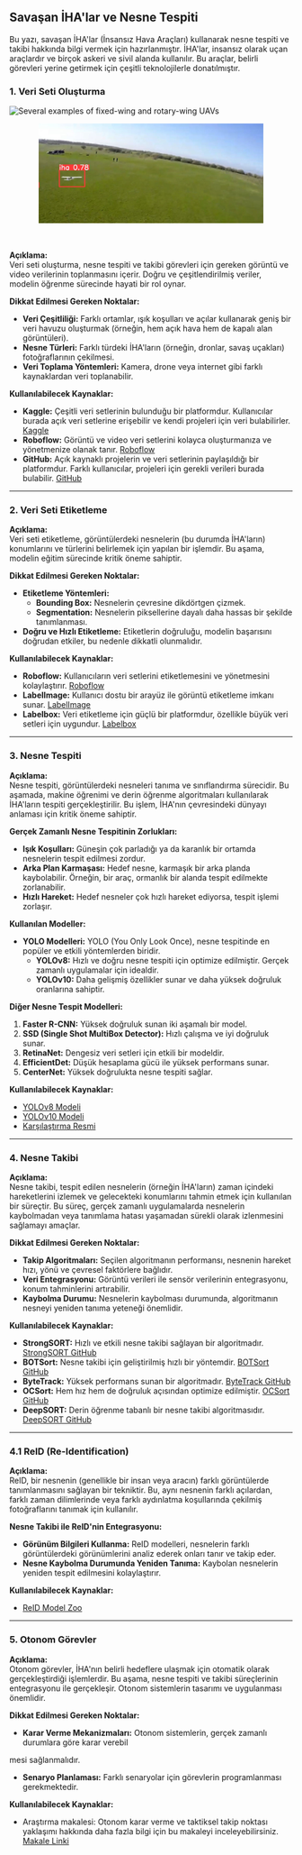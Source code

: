 ## Savaşan İHA'lar ve Nesne Tespiti

Bu yazı, savaşan İHA'lar (İnsansız Hava Araçları) kullanarak nesne tespiti ve takibi hakkında bilgi vermek için hazırlanmıştır. İHA'lar, insansız olarak uçan araçlardır ve birçok askeri ve sivil alanda kullanılır. Bu araçlar, belirli görevleri yerine getirmek için çeşitli teknolojilerle donatılmıştır.

### 1. Veri Seti Oluşturma
![Several examples of fixed-wing and rotary-wing UAVs]([https://www.researchgate.net/publication/351037538/figure/fig1/AS:1015105982574592@1619031534770/Several-examples-of-fixed-wing-and-rotary-wing-UAVs-Adapted-from-Reference-9-Creative.jpg](https://www.researchgate.net/publication/351037538/figure/fig1/AS:1015105982574592@1619031534770/Several-examples-of-fixed-wing-and-rotary-wing-UAVs-Adapted-from-Reference-9-Creative.jpg))

<div align="center">
  <p>
  <img src="İmages/Ekran Görüntüsü (83).jpg" width="400"/>
  </p>
  <br>
  <div>


  </div>
</div>

**Açıklama:**  
Veri seti oluşturma, nesne tespiti ve takibi görevleri için gereken görüntü ve video verilerinin toplanmasını içerir. Doğru ve çeşitlendirilmiş veriler, modelin öğrenme sürecinde hayati bir rol oynar. 

**Dikkat Edilmesi Gereken Noktalar:**
- **Veri Çeşitliliği:** Farklı ortamlar, ışık koşulları ve açılar kullanarak geniş bir veri havuzu oluşturmak (örneğin, hem açık hava hem de kapalı alan görüntüleri).
- **Nesne Türleri:** Farklı türdeki İHA'ların (örneğin, dronlar, savaş uçakları) fotoğraflarının çekilmesi.
- **Veri Toplama Yöntemleri:** Kamera, drone veya internet gibi farklı kaynaklardan veri toplanabilir.

**Kullanılabilecek Kaynaklar:**
- **Kaggle:** Çeşitli veri setlerinin bulunduğu bir platformdur. Kullanıcılar burada açık veri setlerine erişebilir ve kendi projeleri için veri bulabilirler. [Kaggle](https://www.kaggle.com)
- **Roboflow:** Görüntü ve video veri setlerini kolayca oluşturmanıza ve yönetmenize olanak tanır. [Roboflow](https://roboflow.com)
- **GitHub:** Açık kaynaklı projelerin ve veri setlerinin paylaşıldığı bir platformdur. Farklı kullanıcılar, projeleri için gerekli verileri burada bulabilir. [GitHub](https://github.com)

---

### 2. Veri Seti Etiketleme

**Açıklama:**  
Veri seti etiketleme, görüntülerdeki nesnelerin (bu durumda İHA'ların) konumlarını ve türlerini belirlemek için yapılan bir işlemdir. Bu aşama, modelin eğitim sürecinde kritik öneme sahiptir. 

**Dikkat Edilmesi Gereken Noktalar:**
- **Etiketleme Yöntemleri:**
  - **Bounding Box:** Nesnelerin çevresine dikdörtgen çizmek.
  - **Segmentation:** Nesnelerin piksellerine dayalı daha hassas bir şekilde tanımlanması.
- **Doğru ve Hızlı Etiketleme:** Etiketlerin doğruluğu, modelin başarısını doğrudan etkiler, bu nedenle dikkatli olunmalıdır.

**Kullanılabilecek Kaynaklar:**
- **Roboflow:** Kullanıcıların veri setlerini etiketlemesini ve yönetmesini kolaylaştırır. [Roboflow](https://roboflow.com)
- **LabelImage:** Kullanıcı dostu bir arayüz ile görüntü etiketleme imkanı sunar. [LabelImage](https://github.com/tzutalin/labelImg)
- **Labelbox:** Veri etiketleme için güçlü bir platformdur, özellikle büyük veri setleri için uygundur. [Labelbox](https://labelbox.com)

---

### 3. Nesne Tespiti

**Açıklama:**  
Nesne tespiti, görüntülerdeki nesneleri tanıma ve sınıflandırma sürecidir. Bu aşamada, makine öğrenimi ve derin öğrenme algoritmaları kullanılarak İHA'ların tespiti gerçekleştirilir. Bu işlem, İHA'nın çevresindeki dünyayı anlaması için kritik öneme sahiptir.

**Gerçek Zamanlı Nesne Tespitinin Zorlukları:**
- **Işık Koşulları:** Güneşin çok parladığı ya da karanlık bir ortamda nesnelerin tespit edilmesi zordur.
- **Arka Plan Karmaşası:** Hedef nesne, karmaşık bir arka planda kaybolabilir. Örneğin, bir araç, ormanlık bir alanda tespit edilmekte zorlanabilir.
- **Hızlı Hareket:** Hedef nesneler çok hızlı hareket ediyorsa, tespit işlemi zorlaşır.

**Kullanılan Modeller:**
- **YOLO Modelleri:** YOLO (You Only Look Once), nesne tespitinde en popüler ve etkili yöntemlerden biridir.
  - **YOLOv8:** Hızlı ve doğru nesne tespiti için optimize edilmiştir. Gerçek zamanlı uygulamalar için idealdir.
  - **YOLOv10:** Daha gelişmiş özellikler sunar ve daha yüksek doğruluk oranlarına sahiptir.

**Diğer Nesne Tespit Modelleri:**
1. **Faster R-CNN:** Yüksek doğruluk sunan iki aşamalı bir model.
2. **SSD (Single Shot MultiBox Detector):** Hızlı çalışma ve iyi doğruluk sunar.
3. **RetinaNet:** Dengesiz veri setleri için etkili bir modeldir.
4. **EfficientDet:** Düşük hesaplama gücü ile yüksek performans sunar.
5. **CenterNet:** Yüksek doğrulukta nesne tespiti sağlar.

**Kullanılabilecek Kaynaklar:**
- [YOLOv8 Modeli](https://docs.ultralytics.com/tr/models/yolov8/)
- [YOLOv10 Modeli](https://docs.ultralytics.com/tr/models/yolov10/)
- [Karşılaştırma Resmi](https://github.com/ultralytics/docs/releases/download/0/yolov10-comparison-sota-detectors.avif)

---

### 4. Nesne Takibi

**Açıklama:**  
Nesne takibi, tespit edilen nesnelerin (örneğin İHA'ların) zaman içindeki hareketlerini izlemek ve gelecekteki konumlarını tahmin etmek için kullanılan bir süreçtir. Bu süreç, gerçek zamanlı uygulamalarda nesnelerin kaybolmadan veya tanımlama hatası yaşamadan sürekli olarak izlenmesini sağlamayı amaçlar.

**Dikkat Edilmesi Gereken Noktalar:**
- **Takip Algoritmaları:** Seçilen algoritmanın performansı, nesnenin hareket hızı, yönü ve çevresel faktörlere bağlıdır.
- **Veri Entegrasyonu:** Görüntü verileri ile sensör verilerinin entegrasyonu, konum tahminlerini artırabilir.
- **Kaybolma Durumu:** Nesnelerin kaybolması durumunda, algoritmanın nesneyi yeniden tanıma yeteneği önemlidir.

**Kullanılabilecek Kaynaklar:**
- **StrongSORT:** Hızlı ve etkili nesne takibi sağlayan bir algoritmadır. [StrongSORT GitHub](https://github.com/michaelhly/StrongSORT)
- **BOTSort:** Nesne takibi için geliştirilmiş hızlı bir yöntemdir. [BOTSort GitHub](https://github.com/BoT-Sort/BOTSort)
- **ByteTrack:** Yüksek performans sunan bir algoritmadır. [ByteTrack GitHub](https://github.com/ifzhang/ByteTrack)
- **OCSort:** Hem hız hem de doğruluk açısından optimize edilmiştir. [OCSort GitHub](https://github.com/ysfzhang/OCSort)
- **DeepSORT:** Derin öğrenme tabanlı bir nesne takibi algoritmasıdır. [DeepSORT GitHub](https://github.com/nwojke/deep_sort)

---

### 4.1 ReID (Re-Identification)

**Açıklama:**  
ReID, bir nesnenin (genellikle bir insan veya aracın) farklı görüntülerde tanımlanmasını sağlayan bir tekniktir. Bu, aynı nesnenin farklı açılardan, farklı zaman dilimlerinde veya farklı aydınlatma koşullarında çekilmiş fotoğraflarını tanımak için kullanılır.

**Nesne Takibi ile ReID'nin Entegrasyonu:**
- **Görünüm Bilgileri Kullanma:** ReID modelleri, nesnelerin farklı görüntülerdeki görünümlerini analiz ederek onları tanır ve takip eder.
- **Nesne Kaybolma Durumunda Yeniden Tanıma:** Kaybolan nesnelerin yeniden tespit edilmesini kolaylaştırır.

**Kullanılabilecek Kaynaklar:**
- [ReID Model Zoo](https://kaiyangzhou.github.io/deep-person-reid/MODEL_ZOO)

---

### 5. Otonom Görevler

**Açıklama:**  
Otonom görevler, İHA'nın belirli hedeflere ulaşmak için otomatik olarak gerçekleştirdiği işlemlerdir. Bu aşama, nesne tespiti ve takibi süreçlerinin entegrasyonu ile gerçekleşir. Otonom sistemlerin tasarımı ve uygulanması önemlidir.

**Dikkat Edilmesi Gereken Noktalar:**
- **Karar Verme Mekanizmaları:** Otonom sistemlerin, gerçek zamanlı durumlara göre karar verebil

mesi sağlanmalıdır.
- **Senaryo Planlaması:** Farklı senaryolar için görevlerin programlanması gerekmektedir.

**Kullanılabilecek Kaynaklar:**
- Araştırma makalesi: Otonom karar verme ve taktiksel takip noktası yaklaşımı hakkında daha fazla bilgi için bu makaleyi inceleyebilirsiniz. [Makale Linki](https://www.researchgate.net/publication/363198722_Autonomous_decision-making_for_dogfights_based_on_a_tactical_pursuit_point_approach)

